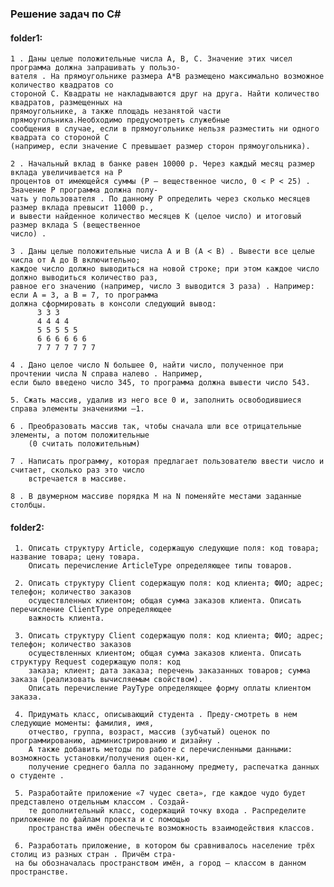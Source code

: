 ### Решение задач по С#

#### folder1:
    1 . Даны целые положительные числа A, B, C. Значение этих чисел программа должна запрашивать у пользо-
    вателя . На прямоугольнике размера A*B размещено максимально возможное количество квадратов со 
    стороной C. Квадраты не накладываются друг на друга. Найти количество квадратов, размещенных на 
    прямоугольнике, а также площадь незанятой части прямоугольника.Необходимо предусмотреть служебные 
    сообщения в случае, если в прямоугольнике нельзя разместить ни одного квадрата со стороной С 
    (например, если значение С превышает размер сторон прямоугольника).
    
    2 . Начальный вклад в банке равен 10000 p. Через каждый месяц размер вклада увеличивается на P 
    процентов от имеющейся суммы (P — вещественное число, 0 < P < 25) . Значение Р программа должна полу-
    чать у пользователя . По данному P определить через сколько месяцев размер вклада превысит 11000 p., 
    и вывести найденное количество месяцев K (целое число) и итоговый размер вклада S (вещественное 
    число) .
    
    3 . Даны целые положительные числа A и B (A < B) . Вывести все целые числа от A до B включительно; 
    каждое число должно выводиться на новой строке; при этом каждое число должно выводиться количество раз, 
    равное его значению (например, число 3 выводится 3 раза) . Например: если А = 3, а В = 7, то программа 
    должна сформировать в консоли следующий вывод:
          3 3 3
          4 4 4 4 
          5 5 5 5 5
          6 6 6 6 6 6
          7 7 7 7 7 7 7 
          
    4 . Дано целое число N большее 0, найти число, полученное при прочтении числа N справа налево . Например, 
    если было введено число 345, то программа должна вывести число 543.
    
    5. Сжать массив, удалив из него все 0 и, заполнить освободившиеся справа элементы значениями –1.
    
    6 . Преобразовать массив так, чтобы сначала шли все отрицательные элементы, а потом положительные 
        (0 считать положительным)
        
    7 . Написать программу, которая предлагает пользователю ввести число и считает, сколько раз это число 
        встречается в массиве.
        
    8 . В двумерном массиве порядка M на N поменяйте местами заданные столбцы.
    
#### folder2: 

     1. Описать структуру Article, содержащую следующие поля: код товара; название товара; цену товара.
        Описать перечисление ArticleType определяющее типы товаров.
        
     2. Описать структуру Client содержащую поля: код клиента; ФИО; адрес; телефон; количество заказов 
        осуществленных клиентом; общая сумма заказов клиента. Описать перечисление ClientType определяющее 
        важность клиента.
     
     3. Описать структуру Client содержащую поля: код клиента; ФИО; адрес; телефон; количество заказов 
        осуществленных клиентом; общая сумма заказов клиента. Описать структуру Request содержащую поля: код 
        заказа; клиент; дата заказа; перечень заказанных товаров; сумма заказа (реализовать вычисляемым свойством).
        Описать перечисление PayType определяющее форму оплаты клиентом заказа.
     
     4. Придумать класс, описывающий студента . Преду-смотреть в нем следующие моменты: фамилия, имя, 
        отчество, группа, возраст, массив (зубчатый) оценок по программированию, администрированию и дизайну . 
        А также добавить методы по работе с перечисленными данными: возможность установки/получения оцен-ки,
        получение среднего балла по заданному предмету, распечатка данных о студенте .
     
     5. Разработайте приложение «7 чудес света», где каждое чудо будет представлено отдельным классом . Создай-
        те дополнительный класс, содержащий точку входа . Распределите приложение по файлам проекта и с помощью 
        пространства имён обеспечьте возможность взаимодействия классов.
     
     6. Разработать приложение, в котором бы сравнивалось население трёх столиц из разных стран . Причём стра-
     на бы обозначалась пространством имён, а город — классом в данном пространстве.
    
